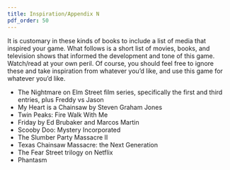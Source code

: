 ```yaml
---
title: Inspiration/Appendix N
pdf_order: 50
---
```


It is customary in these kinds of books to include a list of media that inspired your game. What follows is a short list of movies, books, and television shows that informed the development and tone of this game. Watch/read at your own peril. Of course, you should feel free to ignore these and take inspiration from whatever you’d like, and use this game for whatever you’d like.

- The Nightmare on Elm Street film series, specifically the first and third entries, plus Freddy vs Jason
- My Heart is a Chainsaw by Steven Graham Jones
- Twin Peaks: Fire Walk With Me
- Friday by Ed Brubaker and Marcos Martin
- Scooby Doo: Mystery Incorporated
- The Slumber Party Massacre II
- Texas Chainsaw Massacre: the Next Generation
- The Fear Street trilogy on Netflix
- Phantasm
